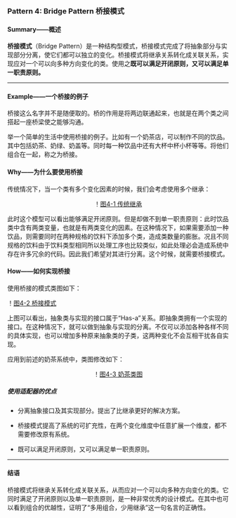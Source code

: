### Pattern 4: Bridge Pattern  桥接模式

#### Summary——概述

**桥接模式**（Bridge Pattern）是一种结构型模式，桥接模式完成了将抽象部分与实现部分分离，使它们都可以独立的变化。桥接模式将继承关系转化成关联关系，实现应对一个可以向多种方向变化的类。使用之**既可以满足开闭原则，又可以满足单一职责原则。**

---

#### Example——一个桥接的例子

桥接这么名字并不是随便取的。桥的作用是将两边联通起来，也就是在两个类之间搭起一座桥梁使之能够沟通。

举一个简单的生活中使用桥接的例子。比如有一个奶茶店，可以制作不同的饮品。其中包括奶茶、奶绿、奶盖等。同时每一种饮品中还有大杯中杯小杯等等。将他们组合在一起，称之为桥接。

#### Why——为什么要使用桥接

传统情况下，当一个类有多个变化因素的时候，我们会考虑使用多个继承：

<center>

！[图4-1 传统继承](https://raw.githubusercontent.com/Jannchie/Software-Design-Pattern-Note/master/Pattern%204%20Bridge%20Pattern/4-1.png)

</center>

此时这个模型可以看出能够满足开闭原则。但是却做不到单一职责原则：此时饮品类中含有两类变量，也就是有两类变化的因素。在这种情况下，如果需要添加一种饮品，则需要同时在两种规格的饮料下添加多个类，造成类数量的膨胀。况且不同规格的饮料由于饮料类型相同所以处理工序也比较类似，如此处理必会造成系统中存在许多冗余的代码。因此我们希望对其进行分离。这个时候，就需要桥接模式。

#### How——如何实现桥接

使用桥接的模式类图如下：

！[图4-2 桥接模式](https://raw.githubusercontent.com/Jannchie/Software-Design-Pattern-Note/master/Pattern%204%20Bridge%20Pattern/4-2.png)

上图可以看出，抽象类与实现的接口属于“Has-a”关系。即抽象类拥有一个实现的接口。在这种情况下，就可以做到抽象与实现的分离。不仅可以添加各种各样不同的具体实现，也可以增加多种原来抽象类的子类，这两种变化不会互相干扰各自实现。

应用到前述的奶茶系统中，类图修改如下：

<center>

！[图4-3 奶茶类图](https://raw.githubusercontent.com/Jannchie/Software-Design-Pattern-Note/master/Pattern%204%20Bridge%20Pattern/4-3.png)

</center>

##### 使用适配器的优点

- 分离抽象接口及其实现部分。提出了比继承更好的解决方案。

- 桥接模式提高了系统的可扩充性，在两个变化维度中任意扩展一个维度，都不需要修改原有系统。

- 既可以满足开闭原则，又可以满足单一职责原则。

---

#### 结语

桥接模式将继承关系转化成关联关系，从而应对一个可以向多种方向变化的类。它同时满足了开闭原则以及单一职责原则，是一种非常优秀的设计模式。在其中也可以看到组合的优越性，证明了“多用组合，少用继承”这一句名言的正确性。